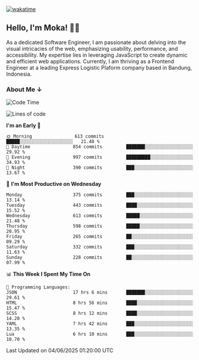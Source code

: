[![wakatime](https://wakatime.com/badge/user/af9abd23-dba3-4dbe-973c-b045a9417a55.svg?style=social)](https://wakatime.com/@af9abd23-dba3-4dbe-973c-b045a9417a55)
## Hello, I'm Moka! 👋🏼


As a dedicated Software Engineer, I am passionate about delving into the visual intricacies of the web, emphasizing usability, performance, and accessibility. My expertise lies in leveraging JavaScript to create dynamic and efficient web applications. Currently, I am thriving as a Frontend Engineer at a leading Express Logistic Plaform company based in Bandung, Indonesia.

### About Me ↓

<!--START_SECTION:waka-->
![Code Time](http://img.shields.io/badge/Code%20Time-12%2C154%20hrs%2041%20mins-blue)

![Lines of code](https://img.shields.io/badge/From%20Hello%20World%20I%27ve%20Written-5.6%20million%20lines%20of%20code-blue)

**I'm an Early 🐤** 

```text
🌞 Morning                613 commits         █████░░░░░░░░░░░░░░░░░░░░   21.48 % 
🌆 Daytime                854 commits         ███████░░░░░░░░░░░░░░░░░░   29.92 % 
🌃 Evening                997 commits         █████████░░░░░░░░░░░░░░░░   34.93 % 
🌙 Night                  390 commits         ███░░░░░░░░░░░░░░░░░░░░░░   13.67 % 
```
📅 **I'm Most Productive on Wednesday** 

```text
Monday                   375 commits         ███░░░░░░░░░░░░░░░░░░░░░░   13.14 % 
Tuesday                  443 commits         ████░░░░░░░░░░░░░░░░░░░░░   15.52 % 
Wednesday                613 commits         █████░░░░░░░░░░░░░░░░░░░░   21.48 % 
Thursday                 598 commits         █████░░░░░░░░░░░░░░░░░░░░   20.95 % 
Friday                   265 commits         ██░░░░░░░░░░░░░░░░░░░░░░░   09.29 % 
Saturday                 332 commits         ███░░░░░░░░░░░░░░░░░░░░░░   11.63 % 
Sunday                   228 commits         ██░░░░░░░░░░░░░░░░░░░░░░░   07.99 % 
```


📊 **This Week I Spent My Time On** 

```text
💬 Programming Languages: 
JSON                     17 hrs 6 mins       ███████░░░░░░░░░░░░░░░░░░   29.61 % 
HTML                     8 hrs 56 mins       ████░░░░░░░░░░░░░░░░░░░░░   15.47 % 
SCSS                     8 hrs 12 mins       ████░░░░░░░░░░░░░░░░░░░░░   14.20 % 
YAML                     7 hrs 42 mins       ███░░░░░░░░░░░░░░░░░░░░░░   13.35 % 
Lua                      6 hrs 10 mins       ███░░░░░░░░░░░░░░░░░░░░░░   10.70 % 
```


 Last Updated on 04/06/2025 01:20:00 UTC
<!--END_SECTION:waka-->
